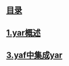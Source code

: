 ## [目录](https://github.com/yuncopy/yafr/blob/master/docs/index.md)

## [1.yar概述](https://github.com/yuncopy/yafr/blob/master/docs/yar/1.yar概述.md)

## [3.yaf中集成yar](https://github.com/yuncopy/yafr/blob/master/docs/yar/3.yaf中集成yar.md)